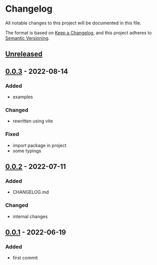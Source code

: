 # Changelog

All notable changes to this project will be documented in this file.

The format is based on [Keep a Changelog](https://keepachangelog.com/en/1.0.0/), and this project adheres to [Semantic Versioning](https://semver.org/spec/v2.0.0.html).

## [Unreleased]

## [0.0.3] - 2022-08-14

### Added

- examples

### Changed

- rewritten using vite

### Fixed

- import package in project
- some typings

## [0.0.2] - 2022-07-11

### Added

- CHANGELOG.md

### Changed

- internal changes

## [0.0.1] - 2022-06-19

### Added

- first commit

[Unreleased]: https://github.com/drpiou/react-stack/compare/v0.0.3...HEAD
[0.0.3]: https://github.com/drpiou/react-stack/compare/v0.0.2...v0.0.3
[0.0.2]: https://github.com/drpiou/react-stack/compare/v0.0.1...v0.0.2
[0.0.1]: https://github.com/drpiou/react-stack/releases/tag/v0.0.1
